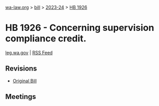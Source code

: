 [wa-law.org](/) > [bill](/bill/) > [2023-24](/bill/2023-24/) > [HB 1926](/bill/2023-24/hb/1926/)

# HB 1926 - Concerning supervision compliance credit.
[leg.wa.gov](https://app.leg.wa.gov/billsummary?BillNumber=1926&Year=2023&Initiative=false) | [RSS Feed](./rss.xml)

## Revisions
* [Original Bill](1/)

## Meetings